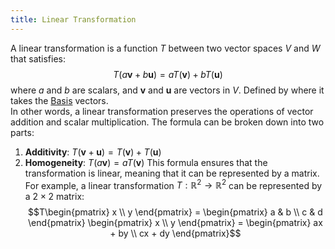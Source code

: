 ```yaml
---
title: Linear Transformation
---
```


A linear transformation is a function $T$ between two vector spaces $V$ and $W$ that satisfies:
$$T(a\mathbf{v} + b\mathbf{u}) = aT(\mathbf{v}) + bT(\mathbf{u})$$
where $a$ and $b$ are scalars, and $\mathbf{v}$ and $\mathbf{u}$ are vectors in $V$.
Defined by where it takes the [Basis](/matrices-and-linear-transformations/basis) vectors.  
In other words, a linear transformation preserves the operations of vector addition and scalar multiplication.
The formula can be broken down into two parts:
1.	**Additivity**: $T(\mathbf{v} + \mathbf{u}) = T(\mathbf{v}) + T(\mathbf{u})$
2.	**Homogeneity**: $T(a\mathbf{v}) = aT(\mathbf{v})$
This formula ensures that the transformation is linear, meaning that it can be represented by a matrix.
For example, a linear transformation $T: \mathbb{R}^2 \to \mathbb{R}^2$ can be represented by a $2 \times 2$ matrix:
$$T\begin{pmatrix} x \\ y \end{pmatrix} = \begin{pmatrix} a & b \\ c & d \end{pmatrix} \begin{pmatrix} x \\ y \end{pmatrix} = \begin{pmatrix} ax + by \\ cx + dy \end{pmatrix}$$